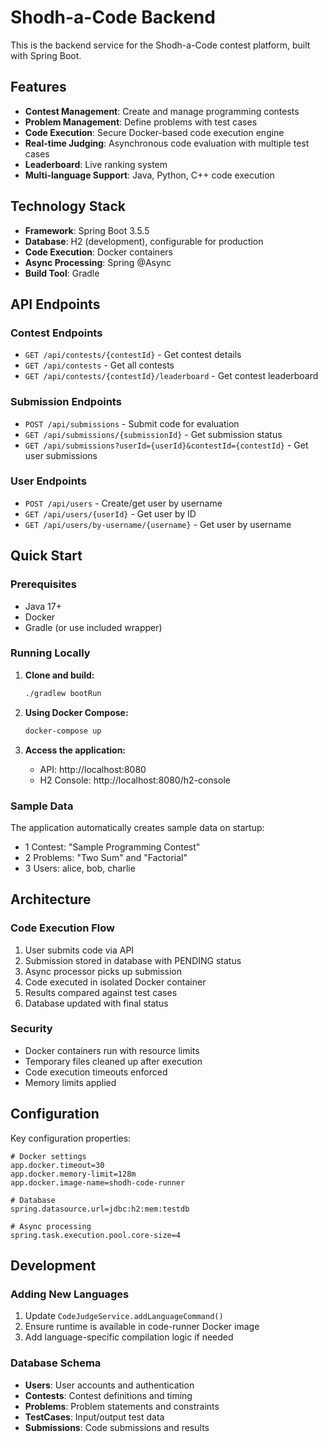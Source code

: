 # Shodh-a-Code Backend

This is the backend service for the Shodh-a-Code contest platform, built with Spring Boot.

## Features

- **Contest Management**: Create and manage programming contests
- **Problem Management**: Define problems with test cases
- **Code Execution**: Secure Docker-based code execution engine
- **Real-time Judging**: Asynchronous code evaluation with multiple test cases
- **Leaderboard**: Live ranking system
- **Multi-language Support**: Java, Python, C++ code execution

## Technology Stack

- **Framework**: Spring Boot 3.5.5
- **Database**: H2 (development), configurable for production
- **Code Execution**: Docker containers
- **Async Processing**: Spring @Async
- **Build Tool**: Gradle

## API Endpoints

### Contest Endpoints

- `GET /api/contests/{contestId}` - Get contest details
- `GET /api/contests` - Get all contests
- `GET /api/contests/{contestId}/leaderboard` - Get contest leaderboard

### Submission Endpoints

- `POST /api/submissions` - Submit code for evaluation
- `GET /api/submissions/{submissionId}` - Get submission status
- `GET /api/submissions?userId={userId}&contestId={contestId}` - Get user submissions

### User Endpoints

- `POST /api/users` - Create/get user by username
- `GET /api/users/{userId}` - Get user by ID
- `GET /api/users/by-username/{username}` - Get user by username

## Quick Start

### Prerequisites

- Java 17+
- Docker
- Gradle (or use included wrapper)

### Running Locally

1. **Clone and build:**

   ```bash
   ./gradlew bootRun
   ```

2. **Using Docker Compose:**

   ```bash
   docker-compose up
   ```

3. **Access the application:**
   - API: http://localhost:8080
   - H2 Console: http://localhost:8080/h2-console

### Sample Data

The application automatically creates sample data on startup:

- 1 Contest: "Sample Programming Contest"
- 2 Problems: "Two Sum" and "Factorial"
- 3 Users: alice, bob, charlie

## Architecture

### Code Execution Flow

1. User submits code via API
2. Submission stored in database with PENDING status
3. Async processor picks up submission
4. Code executed in isolated Docker container
5. Results compared against test cases
6. Database updated with final status

### Security

- Docker containers run with resource limits
- Temporary files cleaned up after execution
- Code execution timeouts enforced
- Memory limits applied

## Configuration

Key configuration properties:

```properties
# Docker settings
app.docker.timeout=30
app.docker.memory-limit=128m
app.docker.image-name=shodh-code-runner

# Database
spring.datasource.url=jdbc:h2:mem:testdb

# Async processing
spring.task.execution.pool.core-size=4
```

## Development

### Adding New Languages

1. Update `CodeJudgeService.addLanguageCommand()`
2. Ensure runtime is available in code-runner Docker image
3. Add language-specific compilation logic if needed

### Database Schema

- **Users**: User accounts and authentication
- **Contests**: Contest definitions and timing
- **Problems**: Problem statements and constraints
- **TestCases**: Input/output test data
- **Submissions**: Code submissions and results

